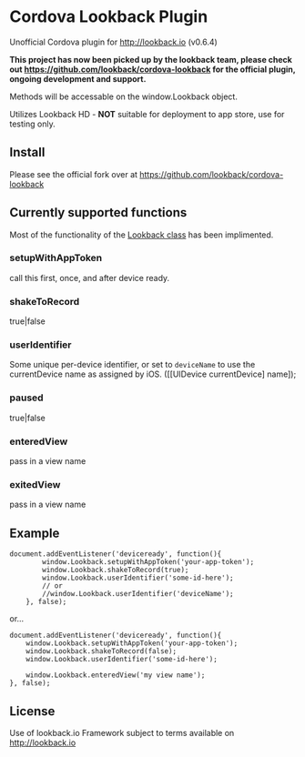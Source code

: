 Cordova Lookback Plugin
=======================

Unofficial Cordova plugin for http://lookback.io (v0.6.4)

**This project has now been picked up by the lookback team, please check out https://github.com/lookback/cordova-lookback for the official plugin, ongoing development and support.**

Methods will be accessable on the window.Lookback object.

Utilizes Lookback HD - **NOT** suitable for deployment to app store, use for testing only.

Install
-------

Please see the official fork over at https://github.com/lookback/cordova-lookback

Currently supported functions
-----------------------------

Most of the functionality of the [Lookback class](https://s3-eu-west-1.amazonaws.com/lookback-public/docs/ios/0.6.4/Lookback_h/Classes/Lookback/index.html#//apple_ref/occ/cl/Lookback) has been implimented.

### setupWithAppToken
call this first, once, and after device ready.
### shakeToRecord
true|false
### userIdentifier
Some unique per-device identifier, or set to `deviceName` to use the currentDevice name as assigned by iOS. ([[UIDevice currentDevice] name]);
### paused
true|false
### enteredView
pass in a view name
### exitedView
pass in a view name

Example
-------

    document.addEventListener('deviceready', function(){
            window.Lookback.setupWithAppToken('your-app-token');
            window.Lookback.shakeToRecord(true);
            window.Lookback.userIdentifier('some-id-here');
            // or 
            //window.Lookback.userIdentifier('deviceName');
        }, false);

or...

    document.addEventListener('deviceready', function(){
        window.Lookback.setupWithAppToken('your-app-token');
        window.Lookback.shakeToRecord(false);
        window.Lookback.userIdentifier('some-id-here');
        
        window.Lookback.enteredView('my view name');
    }, false);

License
-------

Use of lookback.io Framework subject to terms available on http://lookback.io

